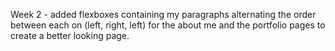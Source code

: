 <!-- enjoyed the assignment. cant wait to see it evolve as we learn more functionality
also wanted to thank Ed for suggesting coolers. Im super colorblind and that helped picking colors that went together -->

Week 2 - added flexboxes containing my paragraphs alternating the order between each on (left, right, left) for the about me and the portfolio pages to create a better looking page.